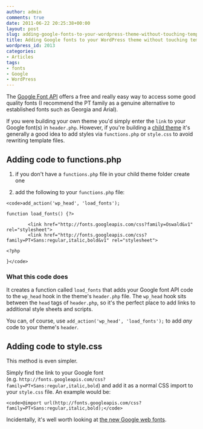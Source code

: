 ```yaml
---
author: admin
comments: true
date: 2011-06-22 20:25:38+00:00
layout: post
slug: adding-google-fonts-to-your-wordpress-theme-without-touching-template-files
title: Adding Google fonts to your WordPress theme without touching template files
wordpress_id: 2013
categories:
- Articles
tags:
- fonts
- Google
- WordPress
---
```


The [Google Font API](http://code.google.com/apis/webfonts/) offers a free and really easy way to access some good quality fonts (I recommend the PT family as a genuine alternative to established fonts such as Georgia and Arial).

If you were building your own theme you'd simply enter the `link` to your Google font(s) in `header.php`. However, if you're building a [child theme](http://leonpaternoster.com/2011/02/child-themes/) it's generally a good idea to add styles via `functions.php` or `style.css` to avoid rewriting template files.

<!-- more -->


## Adding code to functions.php





	
  1. if you don't have a `functions.php` file in your child theme folder create one

	
  2. add the following to your `functions.php` file:

    
    <code>add_action('wp_head', 'load_fonts');
    
    function load_fonts() {?>
    
            <link href="http://fonts.googleapis.com/css?family=Oswald&v1" rel="stylesheet">
            <link href="http://fonts.googleapis.com/css?family=PT+Sans:regular,italic,bold&v1" rel="stylesheet">
    
    <?php
    
    }</code>







### What this code does


It creates a function called `load_fonts` that adds your Google font API code to the `wp_head` hook in the theme's `header.php` file. The `wp_head` hook sits between the `head` tags of `header.php`, so it's the perfect place to add links to additional style sheets and scripts.

You can, of course, use `add_action('wp_head', 'load_fonts');` to add _any_ code to your theme's `header`.


## Adding code to style.css


This method is even simpler.

Simply find the link to your Google font (e.g. `http://fonts.googleapis.com/css?family=PT+Sans:regular,italic,bold`) and add it as a normal CSS import to your `style.css` file. An example would be:


    
    <code>@import url(http://fonts.googleapis.com/css?family=PT+Sans:regular,italic,bold);</code>



Incidentally, it's well worth looking at [the new Google web fonts](http://www.google.com/webfonts/v2).
